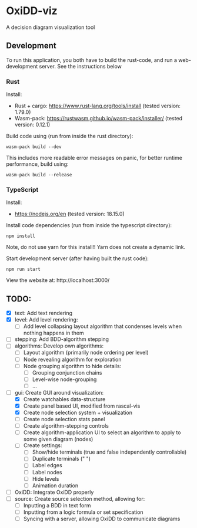 # OxiDD-viz

A decision diagram visualization tool

## Development

To run this application, you both have to build the rust-code, and run a web-development server. See the instructions below

### Rust

Install:

- Rust + cargo: https://www.rust-lang.org/tools/install (tested version: 1.79.0)
- Wasm-pack: https://rustwasm.github.io/wasm-pack/installer/ (tested version: 0.12.1)
<!-- - wasm2map: https://crates.io/crates/wasm2map (tested version 0.1.0) -->

Build code using (run from inside the rust directory):

```
wasm-pack build --dev
```

This includes more readable error messages on panic, for better runtime performance, build using:

```
wasm-pack build --release
```

### TypeScript

Install:

- https://nodejs.org/en (tested version: 18.15.0)

Install code dependencies (run from inside the typescript directory):

```
npm install
```

Note, do not use yarn for this install!! Yarn does not create a dynamic link.

Start development server (after having built the rust code):

```
npm run start
```

View the website at: http://localhost:3000/

## TODO:

- [x] text: Add text rendering
- [x] level: Add level rendering:
  - [ ] Add level collapsing layout algorithm that condenses levels when nothing happens in them
- [ ] stepping: Add BDD-algorithm stepping
- [ ] algorithms: Develop own algorithms:
  - [ ] Layout algorithm (primarily node ordering per level)
  - [ ] Node revealing algorithm for exploration
  - [ ] Node grouping algorithm to hide details:
    - [ ] Grouping conjunction chains
    - [ ] Level-wise node-grouping
    - [ ] ...
- [ ] gui: Create GUI around visualization:
  - [x] Create watchables data-structure
  - [x] Create panel based UI, modified from rascal-vis
  - [x] Create node selection system + visualization
  - [ ] Create node selection stats panel
  - [ ] Create algorithm-stepping controls
  - [ ] Create algorithm-application UI to select an algorithm to apply to some given diagram (nodes)
  - [ ] Create settings:
    - [ ] Show/hide terminals (true and false independently controllable)
    - [ ] Duplicate terminals (" ")
    - [ ] Label edges
    - [ ] Label nodes
    - [ ] Hide levels
    - [ ] Animation duration
- [ ] OxiDD: Integrate OxiDD properly
- [ ] source: Create source selection method, allowing for:
  - [ ] Inputting a BDD in text form
  - [ ] Inputting from a logic formula or set specification
  - [ ] Syncing with a server, allowing OxiDD to communicate diagrams

